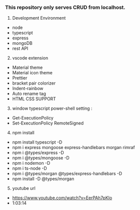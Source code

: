 ### This repository only serves CRUD from localhost.

1. Development Environment
- node
- typescript
- express
- mongoDB
- rest API

2. vscode extension
- Material theme
- Material icon theme
- Prettier
- bracket pair colorizer
- Indent-rainbow
- Auto rename tag
- HTML CSS SUPPORT

3. window typescript power-shell setting :
- Get-ExecutionPolicy
- Set-ExecutionPolicy RemoteSigned

4. npm install
- npm install typescript -D
- npm i express  mongoose express-handlebars morgan rimraf 
- npm i @types/express -D
- npm i @types/mongoose -D
- npm i nodemon -D
- npm i ts-node -D
- npm i @types/morgan @types/express-handlebars -D
- npm install -D @types/morgan

5. youtube url
- https://www.youtube.com/watch?v=EerPAh7pKIo
- 1:03:14